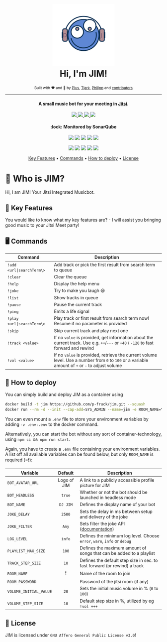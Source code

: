 <h1 align="center">
  <br />
  <img src="https://raw.githubusercontent.com/p-fruck/jim/master/src/assets/logo.svg" alt="JIM" width="200"></a>
  <br />
  Hi, I'm JIM!
  <br />
</h1>
<div align="center">
    <small>Built with ❤️ and 🍺 by
        <a href="https://github.com/piuswalter">Pius</a>,
        <a href="https://github.com/tjarbo">Tjark</a>,
        <a href="https://github.com/p-fruck">Philipp</a> and
        <a href="https://github.com/p-fruck/jim/graphs/contributors">contributors</a>
    </small>
</div>

---

<h4 align="center">A small music bot for your meeting in <a href="https://jitsi.org/" target="_blank">Jitsi</a>.</h4>

<p align="center">
  <a href="https://github.com/p-fruck/jim/blob/master/LICENSE">
    <img src="https://img.shields.io/github/license/p-fruck/jim" />
  </a>
  <a href="https://github.com/p-fruck/jim/stargazers">
      <img src="https://img.shields.io/github/stars/p-fruck/jim" />
  </a>
  <a href="https://github.com/p-fruck/jim/issues">
    <img src="https://img.shields.io/github/issues/p-fruck/jim" />
  </a>
  <a href="https://meet.jit.si/">
    <img src="https://img.shields.io/badge/Build%20for-Jitsi%20Meet-5e87d4" />
  </a>
</p>

<h4 align="center">:lock: Monitored by SonarQube</h4>

<p align="center">
  <img src="https://sonar.p-fruck.de/api/project_badges/measure?project=p-fruck%3Ajim&metric=ncloc" />
  <img src="https://sonar.p-fruck.de/api/project_badges/measure?project=p-fruck%3Ajim&metric=sqale_rating" />
  <img src="https://sonar.p-fruck.de/api/project_badges/measure?project=p-fruck%3Ajim&metric=alert_status" />
  <img src="https://sonar.p-fruck.de/api/project_badges/measure?project=p-fruck%3Ajim&metric=reliability_rating" />
  <img src="https://sonar.p-fruck.de/api/project_badges/measure?project=p-fruck%3Ajim&metric=security_rating" />
</p>

<p align="center">
  <img src="https://sonar.p-fruck.de/api/project_badges/measure?project=p-fruck%3Ajim&metric=bugs" />
  <img src="https://sonar.p-fruck.de/api/project_badges/measure?project=p-fruck%3Ajim&metric=code_smells" />
  <img src="https://sonar.p-fruck.de/api/project_badges/measure?project=p-fruck%3Ajim&metric=duplicated_lines_density" />
  <img src="https://sonar.p-fruck.de/api/project_badges/measure?project=p-fruck%3Ajim&metric=sqale_index" />
  <img src="https://sonar.p-fruck.de/api/project_badges/measure?project=p-fruck%3Ajim&metric=vulnerabilities" />
</p>

<p align="center">
  <a href="#tada-key-features">Key Features</a> •
  <a href="#desktop_computer-commands">Commands</a> •
  <a href="#rocket-how-to-deploy">How to deploy</a> •
  <a href="#blue_book-license">License</a>
</p>

# :robot: Who is JIM?

Hi, I am JIM! Your Jitsi Integrated Musicbot.

## :tada: Key Features

You would like to know what my key features are? - I will assist you bringing good music to your Jitsi Meet party!

## :desktop_computer: Commands

| Command                    	| Description                                                                                                                                      	|
|----------------------------	|--------------------------------------------------------------------------------------------------------------------------------------------------	|
| `!add <url\|searchTerm\>`  	| Add track or pick the first result from search term to queue                                                                                     	|
| `!clear`                   	| Clear the queue                                                                                                                                  	|
| `!help`                    	| Display the help menu                                                                                                                            	|
| `!joke`                    	| Try to make you laugh :laughing:                                                                                                                 	|
| `!list`                    	| Show tracks in queue                                                                                                                             	|
| `!pause`                   	| Pause the current track                                                                                                                          	|
| `!ping`                    	| Emits a life signal                                                                                                                              	|
| `!play <url\|searchTerm\>` 	| Play track or first result from search term now! Resume if no parameter is provided                                                              	|
| `!skip`                    	| Skip current track and play next one                                                                                                             	|
| `!track <value>`           	| If no `value` is provided, get information about the current track. Use e.g. `++`/`---` or `+40` / `-120` to fast forward and rewind             	|
| `!vol <value>`             	| If no `value` is provided, retrieve the current volume level. Use a number from `0` to `100` or a variable amount of `+` or `-` to adjust volume 	|


## :rocket: How to deploy

You can simply build and deploy JIM as a container using

```sh
docker build -t jim https://github.com/p-fruck/jim.git --squash
docker run --rm -d --init --cap-add=SYS_ADMIN --name=jim -e ROOM_NAME=YourJitsiRoom jim
```

You can even mount a `.env` file to store your environment variables by adding `-v .env:.env` to the docker command.

Alternatively, you can start the bot without any sort of container-technology, using
`npm ci && npm run start`.

Again, you have to create a `.env` file containing your environment variables. A list off all available variables can be found below, but only `ROOM_NAME` is required (=❗):

|        Variable        	|   Default   	| Description                                                                      	|
|------------------------	|:-----------:	|----------------------------------------------------------------------------------	|
| `BOT_AVATAR_URL`       	| Logo of JIM 	| A link to a publicly accessible profile picture for JIM                          	|
| `BOT_HEADLESS`         	|    `true`   	| Whether or not the bot should be launched in headless mode                       	|
| `BOT_NAME`             	|   `DJ JIM`  	| Defines the display name of your bot                                             	|
| `JOKE_DELAY`           	|    `2500`   	| Sets the delay in ms between setup and delivery of the joke                      	|
| `JOKE_FILTER`          	|    `Any`    	| Sets filter the joke API ([documentation](https://sv443.net/jokeapi/v2/#try-it)) 	|
| `LOG_LEVEL`            	|    `info`   	| Defines the minimum log level. Choose `error`, `warn`, `info` or `debug`         	|
| `PLAYLIST_MAX_SIZE`    	|    `100`    	| Defines the maximum amount of songs that can be added to a playlist              	|
| `TRACK_STEP_SIZE`      	|     `10`    	| Defines the default step size in sec. to fast forward (or rewind) a track        	|
| `ROOM_NAME`            	|      ❗      	| Name of the room to join                                                         	|
| `ROOM_PASSWORD`        	|             	| Password of the jitsi room (if any)                                              	|
| `VOLUME_INITIAL_VALUE` 	|     `20`    	| Sets the initial music volume in % (`0` to `100`)                                	|
| `VOLUME_STEP_SIZE`     	|     `10`    	| Default step size in %, utilized by eg `!vol +++`                            	|

## :blue_book: License

JIM is licensed under `GNU Affero General Public License v3.0`!
